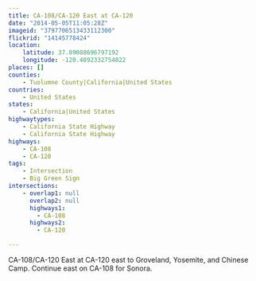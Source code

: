 ```yaml
---
title: CA-108/CA-120 East at CA-120
date: "2014-05-05T11:05:28Z"
imageid: "3797706513433112300"
flickrid: "14145778424"
location:
    latitude: 37.89088696797192
    longitude: -120.4892332754822
places: []
counties:
    - Tuolumne County|California|United States
countries:
    - United States
states:
    - California|United States
highwaytypes:
    - California State Highway
    - California State Highway
highways:
    - CA-108
    - CA-120
tags:
    - Intersection
    - Big Green Sign
intersections:
    - overlap1: null
      overlap2: null
      highways1:
        - CA-108
      highways2:
        - CA-120

---
```

CA-108/CA-120 East at CA-120 east to Groveland, Yosemite, and Chinese Camp.  Continue east on CA-108 for Sonora.